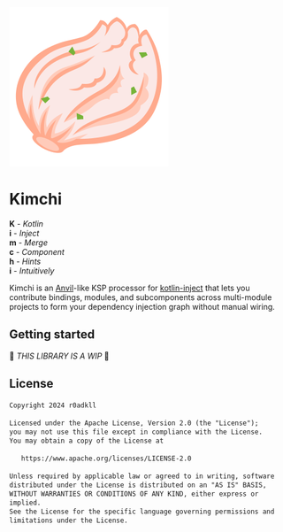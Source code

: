 ![](.github/art/kimchi.svg)

# Kimchi

**K** - _Kotlin_  
**i** - _Inject_  
**m** - _Merge_  
**c** - _Component_  
**h** - _Hints_  
**i** - _Intuitively_  

Kimchi is an [Anvil](https://github.com/square/anvil)-like KSP processor for [kotlin-inject](https://github.com/evant/kotlin-inject) that lets you contribute bindings, modules, and subcomponents across multi-module projects to form your dependency injection graph without manual wiring.

## Getting started

🚧 _THIS LIBRARY IS A WIP_ 🚧

## License

```
Copyright 2024 r0adkll

Licensed under the Apache License, Version 2.0 (the "License");
you may not use this file except in compliance with the License.
You may obtain a copy of the License at

   https://www.apache.org/licenses/LICENSE-2.0

Unless required by applicable law or agreed to in writing, software
distributed under the License is distributed on an "AS IS" BASIS,
WITHOUT WARRANTIES OR CONDITIONS OF ANY KIND, either express or implied.
See the License for the specific language governing permissions and
limitations under the License.
```

